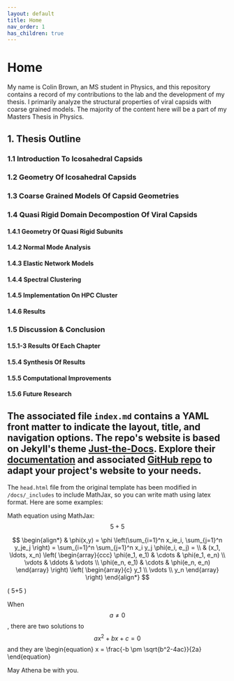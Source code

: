 ```yaml
---
layout: default
title: Home
nav_order: 1
has_children: true
---
```


# Home

My name is Colin Brown, an MS student in Physics, and this repository contains a record of my contributions to the lab and
the development of my thesis. I primarily analyze the structural properties of viral capsids with coarse grained models.
The majority of the content here will be a part of my Masters Thesis in Physics.

## 1. Thesis Outline

### 1.1 Introduction To Icosahedral Capsids

### 1.2 Geometry Of Icosahedral Capsids

### 1.3 Coarse Grained Models Of Capsid Geometries

### 1.4 Quasi Rigid Domain Decompostion Of Viral Capsids

#### 1.4.1 Geometry Of Quasi Rigid Subunits

#### 1.4.2 Normal Mode Analysis

#### 1.4.3 Elastic Network Models

#### 1.4.4 Spectral Clustering

#### 1.4.5 Implementation On HPC Cluster

#### 1.4.6 Results

### 1.5 Discussion & Conclusion

#### 1.5.1-3 Results Of Each Chapter

#### 1.5.4 Synthesis Of Results

#### 1.5.5 Computational Improvements

#### 1.5.6 Future Research

The associated file `index.md` contains a YAML front matter to indicate the layout, title, and navigation options. The repo's website is based on Jekyll's theme [Just-the-Docs](https://pmarsceill.github.io/just-the-docs/). Explore their [documentation]([Just-the-Docs](https://pmarsceill.github.io/just-the-docs/)) and associated [GitHub repo](https://github.com/pmarsceill/just-the-docs) to adapt your project's website to your needs.
---

The `head.html` file from the original template has been modified in `/docs/_includes` to include MathJax, so you can write math using latex format. Here are some examples:

Math equation using MathJax: $$5+5$$

$$
\begin{align*}
  & \phi(x,y) = \phi \left(\sum_{i=1}^n x_ie_i, \sum_{j=1}^n y_je_j \right)
  = \sum_{i=1}^n \sum_{j=1}^n x_i y_j \phi(e_i, e_j) = \\
  & (x_1, \ldots, x_n) \left( \begin{array}{ccc}
      \phi(e_1, e_1) & \cdots & \phi(e_1, e_n) \\
      \vdots & \ddots & \vdots \\
      \phi(e_n, e_1) & \cdots & \phi(e_n, e_n)
    \end{array} \right)
  \left( \begin{array}{c}
      y_1 \\
      \vdots \\
      y_n
    \end{array} \right)
\end{align*}
$$

\( 5+5 \)

When $$a \ne 0$$, there are two solutions to $$ax^2 + bx + c = 0$$ and they are
\begin{equation}
  x = \frac{-b \pm \sqrt{b^2-4ac}}{2a}
\end{equation}

May Athena be with you.
